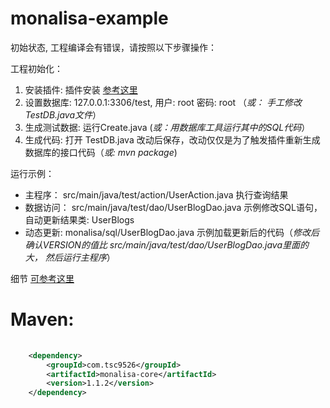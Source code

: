 # monalisa-example

初始状态, 工程编译会有错误，请按照以下步骤操作：

工程初始化：

1. 安装插件:     插件安装 [参考这里](https://github.com/11039850/monalisa-db/wiki/Code%20Generator#eclipse%E6%8F%92%E4%BB%B6)
2. 设置数据库:   127.0.0.1:3306/test, 用户: root 密码: root （_或： 手工修改TestDB.java文件_）
3. 生成测试数据: 运行Create.java (_或：用数据库工具运行其中的SQL代码_）
4. 生成代码:     打开 TestDB.java 改动后保存，改动仅仅是为了触发插件重新生成数据库的接口代码（_或: mvn package_)

运行示例：

* 主程序：      src/main/java/test/action/UserAction.java   执行查询结果
* 数据访问： src/main/java/test/dao/UserBlogDao.java  示例修改SQL语句，自动更新结果类: UserBlogs
* 动态更新:  monalisa/sql/UserBlogDao.java  示例加载更新后的代码（_修改后确认$VERSION$的值比  src/main/java/test/dao/UserBlogDao.java里面的大， 然后运行主程序_）


细节 [可参考这里](https://github.com/11039850/monalisa-db/wiki/Dynamic%20Java%20Files) 

# Maven: 
```xml
	
	<dependency>
		<groupId>com.tsc9526</groupId>
		<artifactId>monalisa-core</artifactId>
		<version>1.1.2</version>
	</dependency>
``` 
